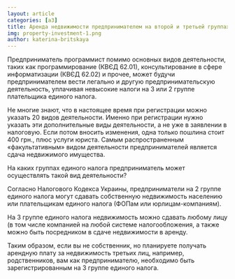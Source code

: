 ```yaml
---
layout: article
categories: [a3]
title: Аренда недвижимости предпринимателем на второй и третьей группах единого налога
img: property-investment-1.png
author: katerina-britskaya
--- 
```

Предприниматель программист помимо основных видов деятельности, таких как программирование (КВЄД 62.01), консультирование 
в сфере информатизации (КВЄД 62.02) и прочее, может будучи предпринимателем вести легально и другую предпринимательскую деятельность, 
уплачивая невысокие налоги на 3 или 2 группе плательщика единого налога.

Не многие знают, что в настоящее время при регистрации можно указать 20 видов деятельности. Именно при регистрации нужно указать 
эти дополнительные виды деятельности, а не уже в заявлении в налоговую.  Если потом вносить изменения, одна только пошлина стоит 400 грн., плюс услуги юриста.
Самым распространенным «факультативным» видом деятельности предпринимателей является сдача недвижимого имущества. 

На каких группах единого налога предприниматель может осуществлять такой вид деятельности? 

Согласно Налогового Кодекса Украины, предприниматели на 2 группе единого налога могут сдавать собственную недвижимость населению 
или плательщикам единого налога (ФОПам или юрлицам-компаниям). 

На 3 группе единого налога недвижимость можно сдавать любому лицу (в том числе компанией на любой системе налогообложения, 
а также можно быть посредником в сдаче недвижимости в аренду. 

Таким образом, если вы не собственник, но планируете получать арендную плату за недвижимость третьих лиц, например, родственников, 
вам как предпринимателю, необходимо быть зарегистрированным на 3 группе единого налога. 





